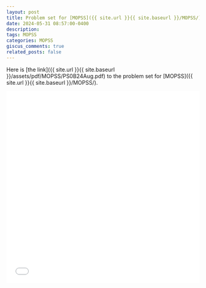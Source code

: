 ```yaml
---
layout: post
title: Problem set for [MOPSS]({{ site.url }}{{ site.baseurl }}/MOPSS/)
date: 2024-05-31 08:57:00-0400
description: 
tags: MOPSS
categories: MOPSS
giscus_comments: true
related_posts: false
---
```


Here is [the link]({{ site.url }}{{ site.baseurl }}/assets/pdf/MOPSS/PS0B24Aug.pdf) to the problem set for [MOPSS]({{ site.url }}{{ site.baseurl }}/MOPSS/).

<iframe src="{{ site.baseurl }}/assets/pdf/MOPSS/PS0B24Aug.pdf" width="100%" height="500" frameborder="no" border="0" marginwidth="0" marginheight="0"></iframe>